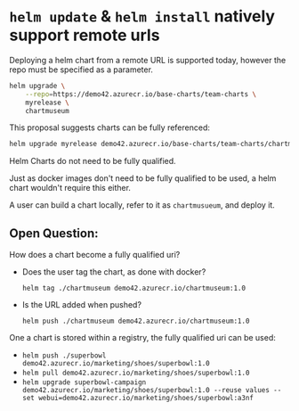 # `helm update` & `helm install` natively support remote urls

Deploying a helm chart from a remote URL is supported today, however the repo must be specified as a parameter.
```sh
helm upgrade \
    --repo=https://demo42.azurecr.io/base-charts/team-charts \
    myrelease \
    chartmuseum
```
This proposal suggests charts can be fully referenced:

```sh
helm upgrade myrelease demo42.azurecr.io/base-charts/team-charts/chartmuseum:1.0
```

Helm Charts do not need to be fully qualified.

Just as docker images don't need to be fully qualified to be used, a helm chart wouldn't require this either.

A user can build a chart locally, refer to it as `chartmusueum`, and deploy it. 

## Open Question: 

How does a chart become a fully qualified uri? 
- Does the user tag the chart, as done with docker?

  `helm tag ./chartmuseum demo42.azurecr.io/chartmuseum:1.0`
- Is the URL added when pushed?

  `helm push ./chartmuseum demo42.azurecr.io/chartmuseum:1.0`

One a chart is stored within a registry, the fully qualified uri can be used:

- `helm push ./superbowl demo42.azurecr.io/marketing/shoes/superbowl:1.0`
- `helm pull demo42.azurecr.io/marketing/shoes/superbowl:1.0`
- `helm upgrade superbowl-campaign demo42.azurecr.io/marketing/shoes/superbowl:1.0 --reuse values --set webui=demo42.azurecr.io/marketing/shoes/superbowl:a3nf`

